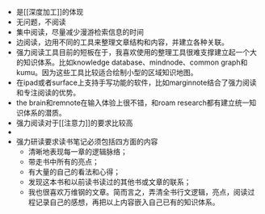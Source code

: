 - 是[[深度加工]]的体现
- 无问题，不阅读
- 集中阅读，尽量减少漫游检索信息的时间
- 边阅读，边用不同的工具来整理文章结构和内容，并建立各种关联。
- 强力阅读工具目前的短板在于，我喜欢使用的整理工具很难支撑建立起一个大的知识体系。比如knowledge database、mindnode、common graph和kumu。因为这些工具比较适合绘制小型的区域知识地图。
- 在ipad或者surface上支持手写功能的软件，比如marginnote结合了强力阅读和专注阅读的优势。
- the brain和remnote在输入体验上很不错，和roam research都有建立统一知识体系的潜质。
- 强力阅读对于[[注意力]]的要求比较高
- 
- 强力研读要求读书笔记必须包括四方面的内容
    - 清晰地表现每一章的逻辑脉络；
    - 带走书中所有的亮点；
    - 有大量的自己的看法和心得；
    - 发现这本书和以前读书读过的其他书或文章的联系；
    - 我也很喜欢万维钢的文章。简而言之，弄清全书行文逻辑，亮点，阅读过程记录自己的感想，再把以上内容嵌入自己已有的知识体系。
